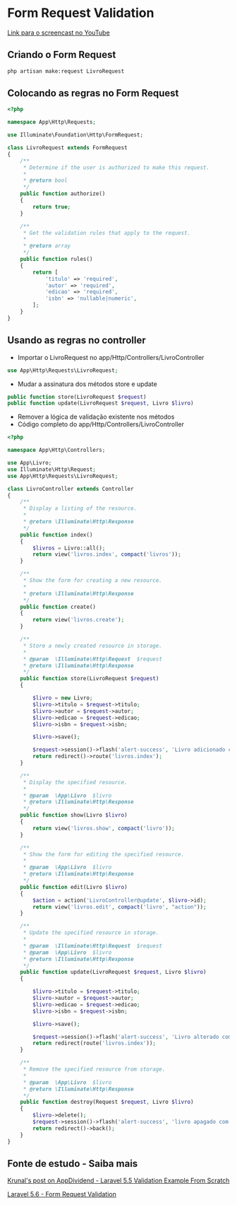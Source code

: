 # Form Request Validation
[Link para o screencast no YouTube](https://www.youtube.com/watch?v=ikEPPsmmLr4)

## Criando o Form Request
```bash
php artisan make:request LivroRequest
```

## Colocando as regras no Form Request

```php
<?php

namespace App\Http\Requests;

use Illuminate\Foundation\Http\FormRequest;

class LivroRequest extends FormRequest
{
    /**
     * Determine if the user is authorized to make this request.
     *
     * @return bool
     */
    public function authorize()
    {
        return true;
    }

    /**
     * Get the validation rules that apply to the request.
     *
     * @return array
     */
    public function rules()
    {
        return [
            'titulo' => 'required',
            'autor' => 'required',
            'edicao' => 'required',
            'isbn' => 'nullable|numeric',
        ];
    }
}
```

## Usando as regras no controller
- Importar o LivroRequest no app/Http/Controllers/LivroController
```php
use App\Http\Requests\LivroRequest;
```
- Mudar a assinatura dos métodos store e update
```php
public function store(LivroRequest $request)
public function update(LivroRequest $request, Livro $livro)
```
- Remover a lógica de validação existente nos métodos
- Código completo do app/Http/Controllers/LivroController
```php
<?php

namespace App\Http\Controllers;

use App\Livro;
use Illuminate\Http\Request;
use App\Http\Requests\LivroRequest;

class LivroController extends Controller
{
    /**
     * Display a listing of the resource.
     *
     * @return \Illuminate\Http\Response
     */
    public function index()
    {
        $livros = Livro::all();
        return view('livros.index', compact('livros'));
    }

    /**
     * Show the form for creating a new resource.
     *
     * @return \Illuminate\Http\Response
     */
    public function create()
    {
        return view('livros.create');
    }

    /**
     * Store a newly created resource in storage.
     *
     * @param  \Illuminate\Http\Request  $request
     * @return \Illuminate\Http\Response
     */
    public function store(LivroRequest $request)
    {

        $livro = new Livro;
        $livro->titulo = $request->titulo;
        $livro->autor = $request->autor;
        $livro->edicao = $request->edicao;
        $livro->isbn = $request->isbn;

        $livro->save();

        $request->session()->flash('alert-success', 'Livro adicionado com sucesso!');
        return redirect()->route('livros.index');
    }

    /**
     * Display the specified resource.
     *
     * @param  \App\Livro  $livro
     * @return \Illuminate\Http\Response
     */
    public function show(Livro $livro)
    {
        return view('livros.show', compact('livro'));
    }

    /**
     * Show the form for editing the specified resource.
     *
     * @param  \App\Livro  $livro
     * @return \Illuminate\Http\Response
     */
    public function edit(Livro $livro)
    {
        $action = action('LivroController@update', $livro->id);
        return view('livros.edit', compact('livro', "action"));
    }

    /**
     * Update the specified resource in storage.
     *
     * @param  \Illuminate\Http\Request  $request
     * @param  \App\Livro  $livro
     * @return \Illuminate\Http\Response
     */
    public function update(LivroRequest $request, Livro $livro)
    {

        $livro->titulo = $request->titulo;
        $livro->autor = $request->autor;
        $livro->edicao = $request->edicao;
        $livro->isbn = $request->isbn;

        $livro->save();

        $request->session()->flash('alert-success', 'Livro alterado com sucesso!');
        return redirect(route('livros.index'));
    }

    /**
     * Remove the specified resource from storage.
     *
     * @param  \App\Livro  $livro
     * @return \Illuminate\Http\Response
     */
    public function destroy(Request $request, Livro $livro)
    {
        $livro->delete();
        $request->session()->flash('alert-success', 'livro apagado com sucesso!');
        return redirect()->back();
    }
}
```

## Fonte de estudo - Saiba mais
[Krunal's post on AppDividend - Laravel 5.5 Validation Example From Scratch](https://appdividend.com/2017/09/02/laravel-5-5-validation-example-scratch/#Form_Request_Validation)

[Laravel 5.6 - Form Request Validation](https://laravel.com/docs/5.6/validation#form-request-validation)
